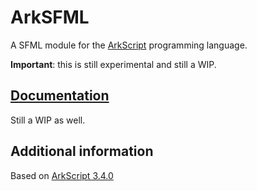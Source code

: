 # ArkSFML

A SFML module for the [ArkScript](https://github.com/ArkScript-lang/Ark) programming language.

**Important**: this is still experimental and still a WIP.

## [Documentation](documentation/main.md)

Still a WIP as well.

## Additional information

Based on [ArkScript 3.4.0](https://github.com/ArkScript-lang/Ark/releases/tag/v3.4.0)

